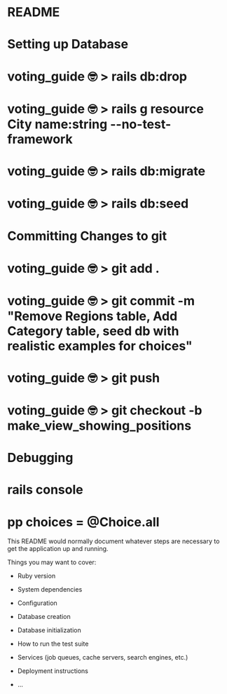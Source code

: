 # README

# Setting up Database
# voting_guide 🤓 >  rails db:drop
# voting_guide 🤓 >  rails g resource City name:string --no-test-framework
# voting_guide 🤓 >  rails db:migrate
# voting_guide 🤓 > rails db:seed

# Committing Changes to git
# voting_guide 🤓 > git add . 
# voting_guide 🤓 > git commit -m "Remove Regions table, Add Category table, seed db with realistic examples for choices"
# voting_guide 🤓 > git push
# voting_guide 🤓 > git checkout -b make_view_showing_positions

# Debugging
# rails console
# pp choices = @Choice.all

This README would normally document whatever steps are necessary to get the
application up and running.

Things you may want to cover:

* Ruby version

* System dependencies

* Configuration

* Database creation

* Database initialization

* How to run the test suite

* Services (job queues, cache servers, search engines, etc.)

* Deployment instructions

* ...
